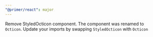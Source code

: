```yaml
---
"@primer/react": major
---
```


Remove StyledOcticon component. The component was renamed to `Octicon`. Update your imports by swapping `StyledOcticon` with `Octicon`

<!-- Changed components: Octicon, StyledOcticon -->
